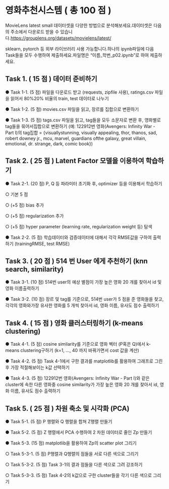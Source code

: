 

# **영화추천시스템 ( 총 100 점 )**

MovieLens latest small 데이터셋을 다양한 방법으로 분석해보세요.데이터셋은 다음의 주소에서 다운로드 받을 수 있습니다.https://grouplens.org/datasets/movielens/latest/

sklearn, pytorch 등 외부 라이브러리 사용 가능합니다.하나의 ipynb파일에 다음 Task들을 모두 수행하여 제출하세요.파일명은 “이름_학번_p02.ipynb”로 하여 제출하세요.

## **Task 1. ( 15** 점 **)** 데이터 준비하기

● Task 1-1. (5 점) 파일을 다운로드 받고 (requests, zipfile 사용), ratings.csv 파일을 읽어서 80%20% 비율의 train, test 데이터로 나누기

● Task 1-2. (5 점) movies.csv 파일을 읽고, 장르를 집합으로 변환하기

● Task 1-3. (5 점) tags.csv 파일을 읽고, tag들을 모두 소문자로 변환 후, 영화별로 tag들을 묶어서집합으로 변환하기 (예: 122912번 영화(Avengers: Infinity War - Part I)의 tag집합 = {visuallystunning, visually appealing, thor, thanos, sad, robert downey jr., mcu, marvel, guardians ofthe galaxy, great villain, emotional, dr. strange, dark, comic book})

## **Task 2. ( 25** 점 **) Latent Factor** 모델을 이용하여 학습하기

● Task 2-1. (20 점) P, Q 등 파라미터 초기화 후, optimizer 등을 이용해서 학습하기

○ 기본 5 점

○ (+5 점) bias 추가

○ (+5 점) regularization 추가

○ (+5 점) hyper parameter (learning rate, regularization weight 등) 탐색

● Task 2-2. (5 점) 학습데이터와 검증데이터에 대해서 각각 RMSE값을 구하여 출력하기 (trainingRMSE, test RMSE)

## **Task 3. ( 20** 점 **) 514** 번 **User** 에게 추천하기 **(knn search, similarity)**

● Task 3-1. (10 점) 514번 user의 예상 별점이 가장 높은 영화 20 개를 찾아서 id 및 영화 이름출력하기

● Task 3-2. (10 점) 장르 및 tag를 기준으로, 514번 user가 5 점을 준 영화들을 찾고, 각각의 영화와가장 유사한 영화를 5 개씩 찾아서 id, 영화 이름, 유사도 점수 출력하기

## **Task 4. ( 15** 점 **)** 영화 클러스터링하기 **(k-means clustering)**

● Task 4-1. (5 점) cosine similarity를 기준으로 영화 벡터 (P혹은 Q)에서 k-means clustering구하기 (k=1, ..., 40 까지 바꿔가면서 cost 값을 계산)

● Task 4-2. (5 점) Task 4-1에서 구한 결과를 matplotlib를 활용하여 그래프로 그린 후 가장 적절해보이는 k값 선택하기

● Task 4-3. (5 점) 122912번 영화(Avengers: Infinity War - Part I)와 같은 cluster에 속한 다른 영화중 cosine similarity가 가장 높은 영화 20 개를 찾아서 id, 영화 이름, 유사도 점수 출력하기

## **Task 5. ( 25** 점 **)** 차원 축소 및 시각화 **(PCA)**

● Task 5-1. (5 점) P 행렬와 Q 행렬을 합쳐 Z행렬 만들기

● Task 5-2. (5 점) Z 행렬에서 PCA 수행하여 2 차원 데이터로 줄인 Zp 만들기

● Task 5-3. (15 점) matplotlib을 활용하여 Zp의 scatter plot 그리기

○ Task 5-3-1. (5 점) P행렬과 Q행렬의 점들을 서로 다른 색으로 그리기

○ Task 5-3-2. (5 점) Task 3-1의 결과 점들을 다른 색으로 그려 강조하기

○ Task 5-3-3. (5 점) Task 4-2의 k값으로 구한 cluster들을 각기 다른 색으로 그리기
